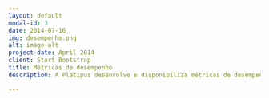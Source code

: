 ```yaml
---
layout: default
modal-id: 3
date: 2014-07-16
img: desempenho.png
alt: image-alt
project-date: April 2014
client: Start Bootstrap
title: Métricas de desempenho
description: A Platipus desenvolve e disponibiliza métricas de desempenho em tempo real, para avaliação de escritórios, acompanhamento de metas e tomada de decisões estratégicas.

---
```

